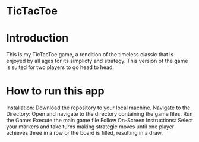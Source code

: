 # TicTacToe

# Introduction

This is my TicTacToe game, a rendition of the timeless classic that is enjoyed by all ages for its simplicty and strategy. This version of the game is suited for two players to go head to head. 

# How to run this app 

Installation: Download the repository to your local machine. Navigate to the Directory: Open and navigate to the directory containing the game files. Run the Game: Execute the main game file Follow On-Screen Instructions: Select your markers and take turns making strategic moves until one player achieves three in a row or the board is filled, resulting in a draw.
